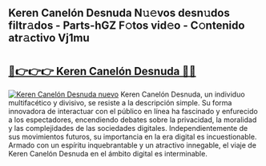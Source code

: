 ## Keren Canelón Desnuda N𝚞𝚎vos desn𝚞dos filtr𝚊dos - Parts-hGZ F𝚘tos vid𝚎o - C𝚘ntenido atr𝚊ctivo Vj1mu

# <h2><a href="http://mbbxsgm.tromn.icu/?c=Keren+Canel%c3%b3n+Desnuda">🔗👉👉👉 Keren Canelón Desnuda 🔗🔗</a></h2>

[![Keren Canelón Desnuda nuevo](https://i.imgur.com/pEAQMta.gif)](http://mbbxsgm.tromn.icu/?c=Keren+Canel%c3%b3n+Desnuda)
Keren Canelón Desnuda, un individuo multifacético y divisivo, se resiste a la descripción simple. Su forma innovadora de interactuar con el público en línea ha fascinado y enfurecido a los espectadores, encendiendo debates sobre la privacidad, la moralidad y las complejidades de las sociedades digitales. Independientemente de sus movimientos futuros, su importancia en la era digital es incuestionable. Armado con un espíritu inquebrantable y un atractivo innegable, el viaje de Keren Canelón Desnuda en el ámbito digital es interminable.
